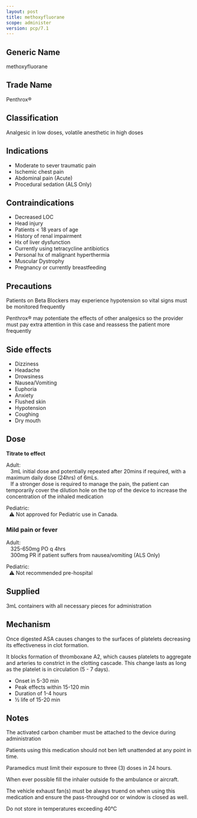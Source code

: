 ```yaml
---
layout: post
title: methoxyfluorane
scope: administer
version: pcp/7.1
---
```


## Generic Name

methoxyfluorane

## Trade Name

Penthrox®

## Classification

Analgesic in low doses, volatile anesthetic in high doses

## Indications

- Moderate to sever traumatic pain
- Ischemic chest pain
- Abdominal pain (Acute)
- Procedural sedation (ALS Only)

## Contraindications

- Decreased LOC
- Head injury
- Patients < 18 years of age
- History of renal impairment
- Hx of liver dysfunction
- Currently using tetracycline antibiotics
- Personal hx of malignant hyperthermia
- Muscular Dystrophy
- Pregnancy or currently breastfeeding

## Precautions

Patients on Beta Blockers may experience hypotension so vital signs must be monitored frequently

Penthrox® may potentiate the effects of other analgesics so the provider must pay extra attention in this case and reassess the patient more frequently

## Side effects

- Dizziness
- Headache
- Drowsiness
- Nausea/Vomiting
- Euphoria
- Anxiety
- Flushed skin
- Hypotension
- Coughing
- Dry mouth

## Dose

**Titrate to effect**

Adult:\
&nbsp;&nbsp; 3mL initial dose and potentially repeated after 20mins if required, with a maximum daily dose (24hrs) of 6mLs.\
&nbsp;&nbsp; If a stronger dose is required to manage the pain, the patient can temporarily cover the dilution hole on the top of the device to increase the concentration of the inhaled medication

Pediatric:\
&nbsp;&nbsp;⚠️ Not approved for Pediatric use in Canada.

### Mild pain or fever

Adult:\
&nbsp;&nbsp; 325-650mg PO q 4hrs\
&nbsp;&nbsp; 300mg PR if patient suffers from nausea/vomiting (ALS Only)

Pediatric:\
&nbsp;&nbsp;⚠️ Not recommended pre-hospital

## Supplied

3mL containers with all necessary pieces for administration

## Mechanism

Once digested ASA causes changes to the surfaces of platelets decreasing its effectiveness in clot formation.

It blocks formation of thromboxane A2, which causes platelets to aggregate and arteries to constrict in the clotting cascade. This change lasts as long as the platelet is in circulation (5 - 7 days).

- Onset in 5-30 min
- Peak effects within 15-120 min
- Duration of 1-4 hours
- ½ life of 15-20 min

## Notes

The activated carbon chamber must be attached to the device during administration

Patients using this medication should not ben left unattended at any point in time.

Paramedics must limit their exposure to three (3) doses in 24 hours.

When ever possible fill the inhaler outside fo the ambulance or aircraft.

The vehicle exhaust fan(s) must be always truend on when using this medication and ensure the pass-throughd oor or window is closed as well.

Do not store in temperatures exceeding 40°C
